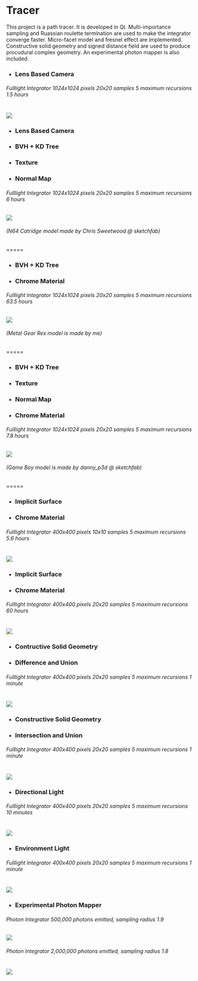# Tracer
This project is a path tracer. It is developed in Qt. Multi-importance sampling and Ruassian roulette termination are used to make the integrator converge faster. Micro-facet model and fresnel effect are implemented. Constructive solid geometry and signed distance field are used to produce procudural complex geometry. An experimental photon mapper is also included.

* ### Lens Based Camera 
###### Fulllight Integrator 1024x1024 pixels 20x20 samples 5 maximum recursions 1.5 hours

![](1_1024_20_5_1.5h.png)
=====

* ### Lens Based Camera 
* ### BVH + KD Tree
* ### Texture
* ### Normal Map
###### Fulllight Integrator 1024x1024 pixels 20x20 samples 5 maximum recursions 6 hours

![](2_1024_20_5_6h.png)
###### (N64 Catridge model made by Chris Sweetwood @ sketchfab)
=====

* ### BVH + KD Tree
* ### Chrome Material
###### Fulllight Integrator 1024x1024 pixels 20x20 samples 5 maximum recursions 63.5 hours

![](3_1024_20_5_63.5h.png)
###### (Metal Gear Rex model is made by me)
=====

* ### BVH + KD Tree
* ### Texture 
* ### Normal Map
* ### Chrome Material
###### Fulllight Integrator 1024x1024 pixels 20x20 samples 5 maximum recursions 7.8 hours

![](4_1024_20_5_7.8h.png)
###### (Game Boy model is made by danny_p3d @ sketchfab)
=====

* ### Implicit Surface
* ### Chrome Material
###### Fulllight Integrator 400x400 pixels 10x10 samples 5 maximum recursions 5.6 hours

![](5_400_10_5_5.6h.png)
=====

* ### Implicit Surface
* ### Chrome Material
###### Fulllight Integrator 400x400 pixels 20x20 samples 5 maximum recursions 60 hours

![](5_400_20_5_60h.png)
=====

* ### Contructive Solid Geometry
* ### Difference and Union
###### Fulllight Integrator 400x400 pixels 20x20 samples 5 maximum recursions 1 minute

![](CSG_difference_union.png)
=====

* ### Constructive Solid Geometry
* ### Intersection and Union
###### Fulllight Integrator 400x400 pixels 20x20 samples 5 maximum recursions 1 minute

![](CSG_intersection_union.png)
=====

* ### Directional Light
###### Fulllight Integrator 400x400 pixels 20x20 samples 5 maximum recursions 10 minutes

![](DirectionalLight.png)
=====

* ### Environment Light
###### Fulllight Integrator 400x400 pixels 20x20 samples 5 maximum recursions 1 minute

![](EnvironmentLight.png)
=====

* ### Experimental Photon Mapper
###### Photon Integrator 500,000 photons emitted, sampling radius 1.9

![](photon_500000_1.9.png)

###### Photon Integrator 2,000,000 photons emitted, sampling radius 1.8

![](photon_2000000_1.8.png)
=====
